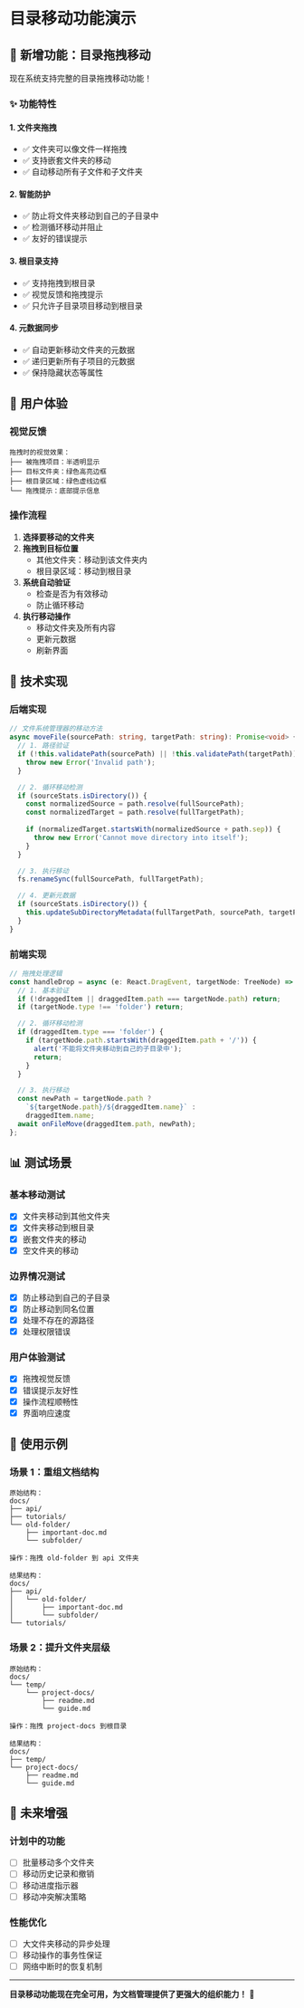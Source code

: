 # 目录移动功能演示

## 🎯 新增功能：目录拖拽移动

现在系统支持完整的目录拖拽移动功能！

### ✨ 功能特性

#### 1. **文件夹拖拽**
- ✅ 文件夹可以像文件一样拖拽
- ✅ 支持嵌套文件夹的移动
- ✅ 自动移动所有子文件和子文件夹

#### 2. **智能防护**
- ✅ 防止将文件夹移动到自己的子目录中
- ✅ 检测循环移动并阻止
- ✅ 友好的错误提示

#### 3. **根目录支持**
- ✅ 支持拖拽到根目录
- ✅ 视觉反馈和拖拽提示
- ✅ 只允许子目录项目移动到根目录

#### 4. **元数据同步**
- ✅ 自动更新移动文件夹的元数据
- ✅ 递归更新所有子项目的元数据
- ✅ 保持隐藏状态等属性

## 🎨 用户体验

### 视觉反馈
```
拖拽时的视觉效果：
├── 被拖拽项目：半透明显示
├── 目标文件夹：绿色高亮边框
├── 根目录区域：绿色虚线边框
└── 拖拽提示：底部提示信息
```

### 操作流程
1. **选择要移动的文件夹**
2. **拖拽到目标位置**
   - 其他文件夹：移动到该文件夹内
   - 根目录区域：移动到根目录
3. **系统自动验证**
   - 检查是否为有效移动
   - 防止循环移动
4. **执行移动操作**
   - 移动文件夹及所有内容
   - 更新元数据
   - 刷新界面

## 🔧 技术实现

### 后端实现

```typescript
// 文件系统管理器的移动方法
async moveFile(sourcePath: string, targetPath: string): Promise<void> {
  // 1. 路径验证
  if (!this.validatePath(sourcePath) || !this.validatePath(targetPath)) {
    throw new Error('Invalid path');
  }

  // 2. 循环移动检测
  if (sourceStats.isDirectory()) {
    const normalizedSource = path.resolve(fullSourcePath);
    const normalizedTarget = path.resolve(fullTargetPath);
    
    if (normalizedTarget.startsWith(normalizedSource + path.sep)) {
      throw new Error('Cannot move directory into itself');
    }
  }

  // 3. 执行移动
  fs.renameSync(fullSourcePath, fullTargetPath);

  // 4. 更新元数据
  if (sourceStats.isDirectory()) {
    this.updateSubDirectoryMetadata(fullTargetPath, sourcePath, targetPath);
  }
}
```

### 前端实现

```typescript
// 拖拽处理逻辑
const handleDrop = async (e: React.DragEvent, targetNode: TreeNode) => {
  // 1. 基本验证
  if (!draggedItem || draggedItem.path === targetNode.path) return;
  if (targetNode.type !== 'folder') return;

  // 2. 循环移动检测
  if (draggedItem.type === 'folder') {
    if (targetNode.path.startsWith(draggedItem.path + '/')) {
      alert('不能将文件夹移动到自己的子目录中');
      return;
    }
  }

  // 3. 执行移动
  const newPath = targetNode.path ? 
    `${targetNode.path}/${draggedItem.name}` : 
    draggedItem.name;
  await onFileMove(draggedItem.path, newPath);
};
```

## 📊 测试场景

### 基本移动测试
- [x] 文件夹移动到其他文件夹
- [x] 文件夹移动到根目录
- [x] 嵌套文件夹的移动
- [x] 空文件夹的移动

### 边界情况测试
- [x] 防止移动到自己的子目录
- [x] 防止移动到同名位置
- [x] 处理不存在的源路径
- [x] 处理权限错误

### 用户体验测试
- [x] 拖拽视觉反馈
- [x] 错误提示友好性
- [x] 操作流程顺畅性
- [x] 界面响应速度

## 🎉 使用示例

### 场景 1：重组文档结构
```
原始结构：
docs/
├── api/
├── tutorials/
└── old-folder/
    ├── important-doc.md
    └── subfolder/

操作：拖拽 old-folder 到 api 文件夹

结果结构：
docs/
├── api/
│   └── old-folder/
│       ├── important-doc.md
│       └── subfolder/
└── tutorials/
```

### 场景 2：提升文件夹层级
```
原始结构：
docs/
└── temp/
    └── project-docs/
        ├── readme.md
        └── guide.md

操作：拖拽 project-docs 到根目录

结果结构：
docs/
├── temp/
└── project-docs/
    ├── readme.md
    └── guide.md
```

## 🚀 未来增强

### 计划中的功能
- [ ] 批量移动多个文件夹
- [ ] 移动历史记录和撤销
- [ ] 移动进度指示器
- [ ] 移动冲突解决策略

### 性能优化
- [ ] 大文件夹移动的异步处理
- [ ] 移动操作的事务性保证
- [ ] 网络中断时的恢复机制

---

**目录移动功能现在完全可用，为文档管理提供了更强大的组织能力！** 🎉
